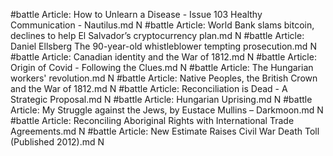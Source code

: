 #battle
Article: How to Unlearn a Disease - Issue 103 Healthy Communication - Nautilus.md N
#battle
Article: World Bank slams bitcoin, declines to help El Salvador’s cryptocurrency plan.md N
#battle
Article: Daniel Ellsberg The 90-year-old whistleblower tempting prosecution.md N
#battle
Article: Canadian identity and the War of 1812.md N
#battle
Article: Origin of Covid - Following the Clues.md N
#battle
Article: The Hungarian workers' revolution.md N
#battle
Article: Native Peoples, the British Crown and the War of 1812.md N
#battle
Article: Reconciliation is Dead - A Strategic Proposal.md N
#battle
Article: Hungarian Uprising.md N
#battle
Article: My Struggle against the Jews, by Eustace Mullins – Darkmoon.md N
#battle
Article: Reconciling Aboriginal Rights with International Trade Agreements.md N
#battle
Article: New Estimate Raises Civil War Death Toll (Published 2012).md N
